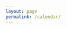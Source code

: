 ```yaml
---
layout: page
permalink: /calendar/
---
```


<script src="https://code.jquery.com/jquery-3.1.1.min.js"   
integrity="sha256-hVVnYaiADRTO2PzUGmuLJr8BLUSjGIZsDYGmIJLv2b8=" crossorigin="anonymous"></script>
<script src="https://rawgit.com/moment/moment/2.24.0/min/moment.min.js"></script>


<script src="https://cdnjs.cloudflare.com/ajax/libs/fullcalendar/3.10.0/fullcalendar.min.js"></script>
<script src="https://cdnjs.cloudflare.com/ajax/libs/fullcalendar/3.10.0/gcal.min.js"></script>
<script src="https://cdnjs.cloudflare.com/ajax/libs/popper.js/1.12.9/umd/popper.min.js"></script>
<script src="{{ site.baseurl }}/assets/js/bootstrap.min.js"></script>
<link rel="stylesheet" href="https://cdnjs.cloudflare.com/ajax/libs/fullcalendar/3.10.0/fullcalendar.min.css">
<link rel="stylesheet" media="print" href="//cdnjs.cloudflare.com/ajax/libs/fullcalendar/3.10.0/fullcalendar.print.css">

<script>
$(document).ready(function() {
    $('#calendar').fullCalendar({
        googleCalendarApiKey: 'AIzaSyDJ_T2hPfk2rYeq6HSwzZ8yrSKx6CzaamM',
        events: {
          googleCalendarId: 'oldlazarusharp@gmail.com'
        },
        googleCalendarError: function(error) {
            console.log("Error was", error);
        },
        eventRender: function(eventObj, $el) {
            $el.popover({
              title: eventObj.title,
              content: eventObj.location,
              trigger: 'hover',
              placement: 'top',
              container: '#calendar'
            });
        }
	});
});
</script>

<div id="calendar" class="with-bootstrap"></div>
